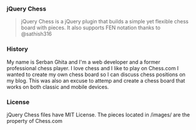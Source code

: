 ### jQuery Chess

> jQuery Chess is a jQuery plugin that builds a simple yet flexible chess board with pieces. It also supports FEN notation thanks to @sathish316

### History
My name is Serban Ghita and I'm a web developer and a former professional chess player. I love chess and I like to play on Chess.com
I wanted to create my own chess board so I can discuss chess positions on my blog.
This was also an excuse to attemp and create a chess board that works on both classic and mobile devices.

### License
jQuery Chess files have MIT License.
The pieces located in /images/ are the property of Chess.com